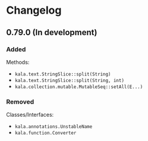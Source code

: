 # Changelog

## 0.79.0 (In development)

### Added

Methods:

* `kala.text.StringSlice::split(String)`
* `kala.text.StringSlice::split(String, int)`
* `kala.collection.mutable.MutableSeq::setAll(E...)`

### Removed

Classes/Interfaces:

* `kala.annotations.UnstableName`
* `kala.function.Converter`
